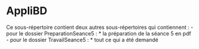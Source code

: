 # AppliBD

Ce sous-répertoire contient deux autres sous-répertoires qui contiennent :
	- pour le dossier PreparationSeance5 :
		* la préparation de la séance 5 en pdf
	- pour le dossier TravailSeance5 :
		* tout ce qui a été demandé